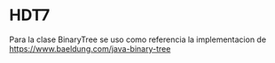# HDT7
 
Para la clase BinaryTree se uso como referencia la implementacion de https://www.baeldung.com/java-binary-tree